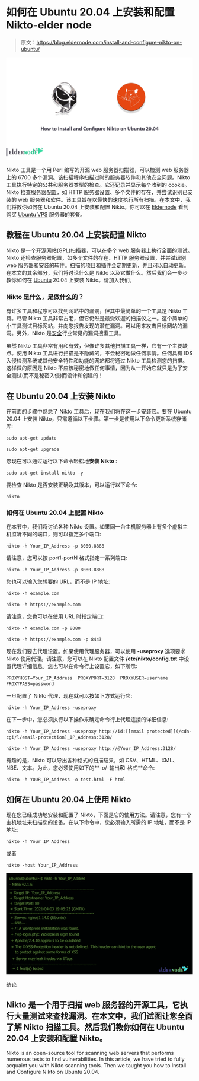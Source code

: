 # 如何在 Ubuntu 20.04 上安装和配置 Nikto-elder node

> 原文：<https://blog.eldernode.com/install-and-configure-nikto-on-ubuntu/>

![How to Install and Configure Nikto on Ubuntu 20.04](img/29ca676cf94878cd05437ff84217c4c8.png)

Nikto 工具是一个用 Perl 编写的开源 web 服务器扫描器，可以检测 web 服务器上的 6700 多个漏洞。该扫描程序扫描过时的服务器软件和其他安全问题。Nikto 工具执行特定的公共和服务器类型的检查。它还记录并显示每个收到的 cookie。Nikto 检查服务器配置，如 HTTP 服务器设置、多个文件的存在，并尝试识别已安装的 web 服务器和软件。该工具旨在以最快的速度执行所有扫描。在本文中，我们将教你如何在 Ubuntu 20.04 上安装和配置 Nikto。你可以在 [Eldernode](https://eldernode.com/) 看到购买 [Ubuntu VPS](https://eldernode.com/ubuntu-vps/) 服务器的套餐。

## **教程在 Ubuntu 20.04 上安装配置 Nikto**

Nikto 是一个开源网站(GPL)扫描器，可以在多个 web 服务器上执行全面的测试。Nikto 还检查服务器配置，如多个文件的存在、HTTP 服务器设置，并尝试识别 web 服务器和安装的软件。扫描的项目和插件会定期更新，并且可以自动更新。在本文的其余部分，我们将讨论什么是 Nikto 以及它做什么。然后我们会一步步教你如何在 [Ubuntu](https://blog.eldernode.com/tag/ubuntu/) 20.04 上安装 Nikto。请加入我们。

### **Nikto 是什么，是做什么的？**

有许多工具和程序可以找到网站中的漏洞，但其中最简单的一个工具是 Nikto 工具。尽管 Nikto 工具非常古老，但它仍然是最受欢迎的扫描仪之一。这个简单的小工具测试目标网站，并向您报告发现的潜在漏洞。可以用来攻击目标网站的漏洞。另外，Nikto 是[安全](https://blog.eldernode.com/tag/security/)行业常见的漏洞搜索工具。

虽然 Nikto 工具非常有用和有效，但像许多其他扫描工具一样，它有一个主要缺点。使用 Nikto 工具进行扫描是不隐藏的，不会秘密地做任何事情。任何具有 IDS 入侵检测系统或其他安全特性和功能的网站都将通过 Nikto 工具检测您的扫描。这样做的原因是 Nikto 不应该秘密地做任何事情，因为从一开始它就只是为了安全测试(而不是秘密入侵)而设计和创建的！

## **在 Ubuntu 20.04 上安装 Nikto**

在前面的步骤中熟悉了 Nikto 工具后，现在我们将在这一步安装它。要在 Ubuntu 20.04 上安装 Nikto，只需遵循以下步骤。第一步是使用以下命令更新系统存储库:

```
sudo apt-get update
```

```
sudo apt-get upgrade
```

您现在可以通过运行以下命令轻松地**安装 Nikto** :

```
sudo apt-get install nikto -y
```

要检查 Nikto 是否安装正确及其版本，可以运行以下命令:

```
nikto
```

### **如何在 Ubuntu 20.04 上配置 Nikto**

在本节中，我们将讨论各种 Nikto 设置。如果同一台主机服务器上有多个虚拟主机监听不同的端口，则可以指定多个端口:

```
nikto -h Your_IP_Address -p 8080,8888
```

请注意，您可以按 port1-portN 格式指定一系列端口:

```
nikto -h Your_IP_Address -p 8080-8888
```

您也可以输入您想要的 URL，而不是 IP 地址:

```
nikto -h example.com
```

```
nikto -h https://example.com
```

请注意，您也可以在使用 URL 时指定端口:

```
nikto -h example.com -p 8080
```

```
nikto -h https://example.com -p 8443
```

现在我们要去代理设置。如果使用代理服务器，可以使用 **-useproxy** 选项要求 Nikto 使用代理。请注意，您可以在 Nikto 配置文件 **/etc/nikto/config.txt** 中设置代理详细信息。您也可以在命令行上设置它，如下所示:

```
PROXYHOST=Your_IP_Address  PROXYPORT=3128  PROXYUSER=username  PROXYPASS=password
```

一旦配置了 Nikto 代理，现在就可以按如下方式运行它:

```
nikto -h Your_IP_Address -useproxy
```

在下一步中，您必须执行以下操作来确定命令行上代理连接的详细信息:

```
nikto -h Your_IP_Address -useproxy http://id:[[email protected]](/cdn-cgi/l/email-protection)_IP_Address:3128/
```

```
nikto -h Your_IP_Address -useproxy http://@Your_IP_Address:3128/
```

有趣的是，Nikto 可以导出各种格式的扫描结果，如 CSV、HTML、XML、NBE、文本。为此，您必须使用如下的**-o/-输出**和**-格式**命令:

```
nikto -h YOUR_IP_Address -o test.html -F html
```

## **如何在 Ubuntu 20.04 上使用 Nikto**

现在您已经成功地安装和配置了 Nikto，下面是它的使用方法。请注意，您有一个主机地址来扫描您的设备。在以下命令中，您必须输入所需的 IP 地址，而不是 IP 地址:

```
nikto -h Your_IP_Address
```

或者

```
nikto -host Your_IP_Address
```

![How o use Nikto on Ubuntu 20.04](img/d29e7128f4362f0b7cbc353de04a8d8b.png)

结论

## Nikto 是一个用于扫描 web 服务器的开源工具，它执行大量测试来查找漏洞。在本文中，我们试图让您全面了解 Nikto 扫描工具。然后我们教你如何在 Ubuntu 20.04 上安装和配置 Nikto。

Nikto is an open-source tool for scanning web servers that performs numerous tests to find vulnerabilities. In this article, we have tried to fully acquaint you with Nikto scanning tools. Then we taught you how to Install and Configure Nikto on Ubuntu 20.04.